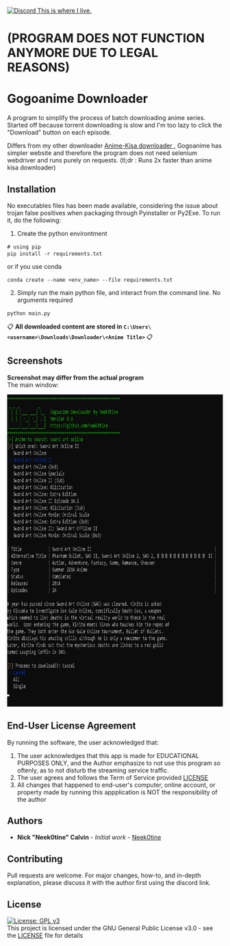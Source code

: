 
<a href='https://discord.gg/gWqbP9j3EV'> ![Discord](https://img.shields.io/discord/257479001365413889?label=Discord&style=flat-square) This is where I live. </a>

# (PROGRAM DOES NOT FUNCTION ANYMORE DUE TO LEGAL REASONS)

# Gogoanime Downloader

A program to simplify the process of batch downloading anime series. Started off because torrent downloading is slow and I'm too lazy to click the "Download" button on each episode.

Differs from my other downloader <a href="https://github.com/Neek0tine/AnimeKisa-Downloader"> Anime-Kisa downloader </a>, Gogoanime has simpler website and therefore the program does not need selenium webdriver and runs purely on requests. (tl;dr : Runs 2x faster than anime kisa downloader)

## Installation

No executables files has been made available, considering the issue about trojan false positives when packaging through Pyinstaller or Py2Exe. 
To run it, do the following:

1.  Create the python environtment
```
# using pip
pip install -r requirements.txt
```
or if you use conda
```
conda create --name <env_name> --file requirements.txt
```

2. Simply run the main python file, and interact from the command line. No arguments required
```
python main.py
```
📋 <b>All downloaded content are stored in ```C:\Users\<username>\Downloads\Downloader\<Anime Title>``` </b> 📋

## Screenshots
<b> Screenshot may differ from the actual program <br></b>
The main window:

<img src="https://github.com/Neek0tine/Gogoanime-Downloader/blob/main/screenshot0.png" width="840" height="728">

## End-User License Agreement

By running the software, the user acknowledged that:
 1. The user acknowledges that this app is made for EDUCATIONAL PURPOSES ONLY, and the Author emphasize to not use this program so oftenly, as to not disturb the streaming service traffic.
 2. The user agrees and follows the Term of Service provided [LICENSE](https://github.com/Neek0tine/AKDownloader/blob/master/LICENSE)
 3. All changes that happened to end-user's computer, online account, or property made by running this appplication is NOT the responsibility of the author


## Authors

* **Nick "Neek0tine" Calvin** - *Initial work* - [Neek0tine](https://github.com/Neek0tine)

## Contributing

Pull requests are welcome. For major changes, how-to, and in-depth explanation, please discuss it with the author first using the discord link. 

## License
[![License: GPL v3](https://img.shields.io/badge/License-GPLv3-blue.svg)](https://www.gnu.org/licenses/gpl-3.0)
<br>
This project is licensed under the GNU General Public License v3.0 - see the [LICENSE](https://github.com/Neek0tine/AKDownloader/blob/master/LICENSE) file for details


